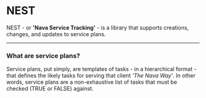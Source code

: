 # NEST

NEST - or **'Nava Service Tracking'** - is a library that supports creations, changes, and updates to service plans.
___
### What are service plans?
Service plans, put simply, are templates of tasks - in a hierarchical format - that defines the likely tasks for serving that client *'The Nava Way'*. In other words, service plans are a non-exhaustive list of tasks that must be checked (TRUE or FALSE) against.